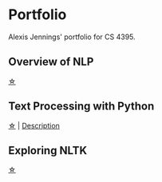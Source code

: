 # Portfolio
Alexis Jennings' portfolio for CS 4395.
## Overview of NLP
[☆](overview_of_nlp.pdf)
## Text Processing with Python
[☆](/Homework1/Homework1.py) | [Description](hw1_overview.md)
## Exploring NLTK
[☆](Homework2.pdf)
